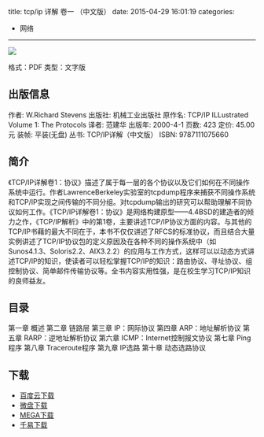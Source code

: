 title: tcp/ip 详解 卷一 （中文版）
date: 2015-04-29 16:01:19
categories:
  - 网络
---

![](http://img5.douban.com/lpic/s1543906.jpg)

格式：PDF
类型：文字版

<!--more-->

## 出版信息 ##

作者: W.Richard Stevens 
出版社: 机械工业出版社
原作名: TCP/IP ILLustrated Volume 1: The Protocols
译者: 范建华 
出版年: 2000-4-1
页数: 423
定价: 45.00元
装帧: 平装(无盘)
丛书: TCP/IP详解（中文版）
ISBN: 9787111075660

## 简介 ##

《TCP/IP详解卷1：协议》描述了属于每一层的各个协议以及它们如何在不同操作系统中运行。作者LawrenceBerkeley实验室的tcpdump程序来捕获不同操作系统和TCP/IP实现之间传输的不同分组。对tcpdump输出的研究可以帮助理解不同协议如何工作。《TCP/IP详解卷1：协议》是网络构建原型——4.4BSD的建造者的倾力之作，《TCP/IP解析》中的第1卷，主要讲述TCP/IP协议方面的内容。与其他的TCP/IP书藉的最大不同在于，本书不仅仅讲述了RFCS的标准协议，而且结合大量实例讲述了TCP/IP协议包的定义原因及在各种不同的操作系统中（如Sunos4.1.3、Soloris2.2、AIX3.2.2）的应用与工作方式，这样可以以动态方式讲述TCP/IP的知识，使读者可以轻松掌握TCP/IP的知识：路由协议、寻址协议、组控制协议、简单邮件传输协议等。全书内容实用性强，是在校生学习TCP/IP知识的良师益友。

## 目录 ##

第一章 概述
第二章 链路层
第三章 IP：网际协议
第四章 ARP：地址解析协议
第五章 RARP：逆地址解析协议
第六章 ICMP：Internet控制报文协议
第七章 Ping程序
第八章 Traceroute程序
第九章 IP选路
第十章 动态选路协议

## 下载 ##

* [百度云下载](http://pan.baidu.com/s/1sjma5Ut)
* [微盘下载](http://vdisk.weibo.com/s/aADaW4YROTBaD)
* [MEGA下载](https://mega.co.nz/#!3I9xTBAY!KWWeLIEdRbxWeKFPFv-zrx3doS0yXkcsp1xcNygc8Y0)
* [千易下载](http://1000eb.com/1ggcc)
